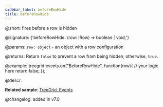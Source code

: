 ```yaml
---
sidebar_label: beforeRowHide
title: beforeRowHide
---          
```


@short: fires before a row is hidden

@signature: {'beforeRowHide: (row: IRow) => boolean | void;'}

@params: 
`row: object` - an object with a row configuration

@returns:
Return `false` to prevent a row from being hidden; otherwise, `true`.

@example:
treegrid.events.on("BeforeRowHide", function(row){
    // your logic here
    return false;
});

@descr:

**Related sample**: [TreeGrid. Events](https://snippet.dhtmlx.com/sgwnxshe)

@changelog: added in v7.0
